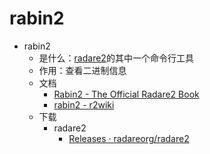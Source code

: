 # rabin2

* rabin2
  * 是什么：[radare2](https://rada.re/n/)的其中一个命令行工具
  * 作用：查看二进制信息
  * 文档
    * [Rabin2 - The Official Radare2 Book](https://book.rada.re/tools/rabin2/intro.html)
    * [rabin2 - r2wiki](https://r2wiki.readthedocs.io/en/latest/tools/rabin2/)
  * 下载
    * radare2
      * [Releases · radareorg/radare2](https://github.com/radareorg/radare2/releases)
